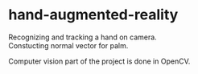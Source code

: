 # hand-augmented-reality

Recognizing and tracking a hand on camera.  
Constucting normal vector for palm.  

Computer vision part of the project is done in OpenCV.
